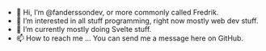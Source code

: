 - 👋 Hi, I’m @fanderssondev, or more commonly called Fredrik. 
- 👀 I’m interested in all stuff programming, right now mostly web dev stuff. 
- 🌱 I’m currently mostly doing Svelte stuff.
- 📫 How to reach me ... You can send me a message here on GitHub.

<!---
fanderssondev/fanderssondev is a ✨ special ✨ repository because its `README.md` (this file) appears on your GitHub profile.
You can click the Preview link to take a look at your changes.
--->
